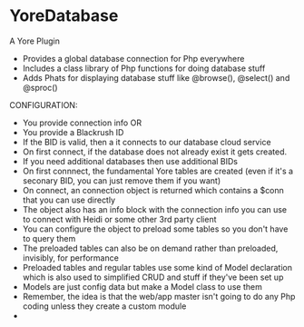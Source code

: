 # YoreDatabase
A Yore Plugin

+ Provides a global database connection for Php everywhere
+ Includes a class library of Php functions for doing database stuff
+ Adds Phats for displaying database stuff like @browse(), @select() and @sproc()


CONFIGURATION: 
+ You provide connection info OR
+ You provide a Blackrush ID
+ If the BID is valid, then a it connects to our database cloud service
+ On first connect, if the database does not already exist it gets created.
+ If you need additional databases then use additional BIDs
+ On first connnect, the fundamental Yore tables are created (even if it's a seconary BID, you can just remove them if you want)
+ On connect, an connection object is returned which contains a $conn that you can use directly
+ The object also has an info block with the connection info you can use to connect with Heidi or some other 3rd party client
+ You can configure the object to preload some tables so you don't have to query them
+ The preloaded tables can also be on demand rather than preloaded, invisibly, for performance
+ Preloaded tables and regular tables use some kind of Model declaration which is also used to simplified CRUD and stuff if they've been set up
+ Models are just config data but make a Model class to use them
+ Remember, the idea is that the web/app master isn't going to do any Php coding unless they create a custom module
+ 